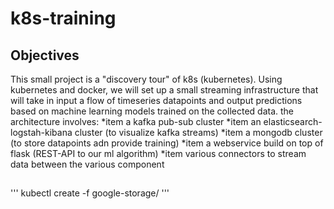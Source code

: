 # k8s-training

## Objectives
This small project is a "discovery tour" of k8s (kubernetes).
Using kubernetes and docker, we will set up a small streaming infrastructure that will take in input a flow of timeseries datapoints and output predictions based on machine learning models trained on the collected data.
the architecture involves:
*item a kafka pub-sub cluster
*item an elasticsearch-logstah-kibana cluster (to visualize kafka streams)
*item a mongodb cluster (to store datapoints adn provide training)
*item a webservice build on top of flask (REST-API to our ml algorithm)
*item various connectors to stream data between the various component
##
'''
kubectl create -f google-storage/
'''
